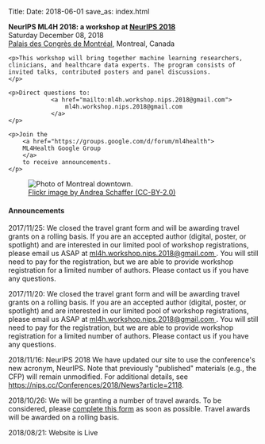 Title:
Date: 2018-06-01
save_as: index.html

<div class="container">

<div class="row">
<div class="col-md-7">
    <p>
        <b>
            NeurIPS ML4H 2018: a workshop at
            <a href="https://nips.cc">NeurIPS 2018</a>
        </b> <br>
    Saturday December 08, 2018 <br>
    <a href="https://www.google.com/maps/place/Montreal+Convention+Centre/@45.50386,-73.5609689,15z/data=!4m2!3m1!1s0x0:0x6434041e124a4c53?sa=X&ved=2ahUKEwiP1dHKjoHdAhVQS60KHYhCDQYQ_BIwEHoECAcQCw">Palais des Congrès de Montréal</a>, Montreal, Canada
    </p>

    <p>This workshop will bring together machine learning researchers, clinicians, and healthcare data experts. The program consists of invited talks, contributed posters and panel discussions.
    </p>

    <p>Direct questions to:
                <a href="mailto:ml4h.workshop.nips.2018@gmail.com">
                    ml4h.workshop.nips.2018@gmail.com
                </a>
    </p>        

    <p>Join the
        <a href="https://groups.google.com/d/forum/ml4health">
        ML4Health Google Group
        </a>
        to receive announcements.
    </p>
</div>

<div class="col-md-5" style="padding-left: 0px;  padding-right: 0px;">
<figure class="figure">
<img
    src="images/montreal_500x500.jpg"
    class="img-fluid"
    alt="Photo of Montreal downtown.">
<figcaption class="figure-caption">
    <a href="https://www.flickr.com/photos/aschaf/37960055621">
        Flickr image by Andrea Schaffer (CC-BY-2.0)</a>
</figcaption>
</figure>
</div>
</div>

<h4>Announcements</h4>

<div class="row">
<div class="alert alert-info" role="alert">
<p> 2017/11/25:
<emph>
We closed the travel grant form and will be awarding travel grants on a rolling basis. If you are an accepted author (digital, poster, or spotlight) and are interested in our limited pool of workshop registrations, please email us ASAP at <a href="mailto:ml4h.workshop.nips.2018@gmail.com">
                    ml4h.workshop.nips.2018@gmail.com
                </a>. You will still need to pay for the registration, but we are able to provide workshop registration for a limited number of authors. Please contact us if you have any questions.
</emph>
</p>
</div>
</div>

<div class="row">
<div class="alert alert-info" role="alert">
<p> 2017/11/20:
<emph>
We closed the travel grant form and will be awarding travel grants on a rolling basis. If you are an accepted author (digital, poster, or spotlight) and are interested in our limited pool of workshop registrations, please email us ASAP at <a href="mailto:ml4h.workshop.nips.2018@gmail.com">
                    ml4h.workshop.nips.2018@gmail.com
                </a>. You will still need to pay for the registration, but we are able to provide workshop registration for a limited number of authors. Please contact us if you have any questions.
</emph>
</p>
</div>
</div>

<div class="row">
<div class="alert alert-info" role="alert">
<p>  2018/11/16: NeurIPS 2018
<emph>
We have updated our site to use the conference's new acronym, NeurIPS. Note that previously "published" materials (e.g., the CFP) will remain unmodified. For additional details, see <a href="https://nips.cc/Conferences/2018/News?article=2118">https://nips.cc/Conferences/2018/News?article=2118</a>.
</emph>
</p>
</div>
</div>

<div class="row">
<div class="alert alert-info" role="alert">
<p> 2018/10/26:
<emph>
We will be granting a number of travel awards. To be considered, please 
<a href="https://docs.google.com/forms/d/e/1FAIpQLSf76i0MygQDo_4PtCyomjr9VYqKi6zZ0cCmGfWIHYSpcRumGA/viewform">
complete this form</a> as soon as possible. Travel awards will be awarded on a rolling basis.
</emph>
</p>
</div>
</div>

<div class="row">
<div class="alert alert-info" role="alert">
<p>  2018/08/21: Website is Live
<emph>
</emph>
</p>
</div>
</div>